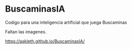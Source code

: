 # BuscaminasIA
Codigo para una inteligencia artificial que juega Buscaminas

Faltan las imagenes.

https://askleth.github.io/BuscaminasIA/

